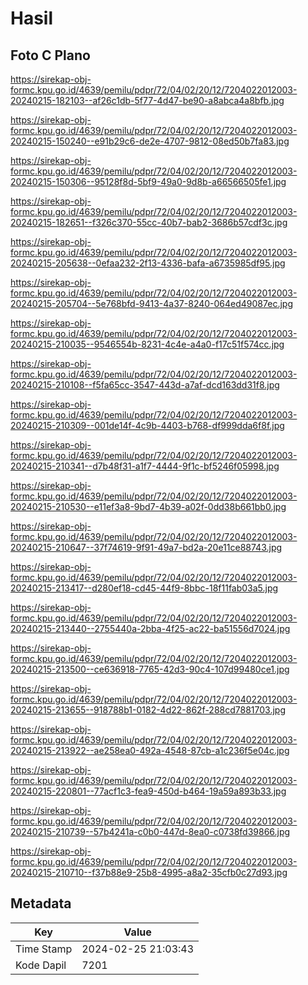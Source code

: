 # Hasil

## Foto C Plano

https://sirekap-obj-formc.kpu.go.id/4639/pemilu/pdpr/72/04/02/20/12/7204022012003-20240215-182103--af26c1db-5f77-4d47-be90-a8abca4a8bfb.jpg

https://sirekap-obj-formc.kpu.go.id/4639/pemilu/pdpr/72/04/02/20/12/7204022012003-20240215-150240--e91b29c6-de2e-4707-9812-08ed50b7fa83.jpg

https://sirekap-obj-formc.kpu.go.id/4639/pemilu/pdpr/72/04/02/20/12/7204022012003-20240215-150306--95128f8d-5bf9-49a0-9d8b-a66566505fe1.jpg

https://sirekap-obj-formc.kpu.go.id/4639/pemilu/pdpr/72/04/02/20/12/7204022012003-20240215-182651--f326c370-55cc-40b7-bab2-3686b57cdf3c.jpg

https://sirekap-obj-formc.kpu.go.id/4639/pemilu/pdpr/72/04/02/20/12/7204022012003-20240215-205638--0efaa232-2f13-4336-bafa-a6735985df95.jpg

https://sirekap-obj-formc.kpu.go.id/4639/pemilu/pdpr/72/04/02/20/12/7204022012003-20240215-205704--5e768bfd-9413-4a37-8240-064ed49087ec.jpg

https://sirekap-obj-formc.kpu.go.id/4639/pemilu/pdpr/72/04/02/20/12/7204022012003-20240215-210035--9546554b-8231-4c4e-a4a0-f17c51f574cc.jpg

https://sirekap-obj-formc.kpu.go.id/4639/pemilu/pdpr/72/04/02/20/12/7204022012003-20240215-210108--f5fa65cc-3547-443d-a7af-dcd163dd31f8.jpg

https://sirekap-obj-formc.kpu.go.id/4639/pemilu/pdpr/72/04/02/20/12/7204022012003-20240215-210309--001de14f-4c9b-4403-b768-df999dda6f8f.jpg

https://sirekap-obj-formc.kpu.go.id/4639/pemilu/pdpr/72/04/02/20/12/7204022012003-20240215-210341--d7b48f31-a1f7-4444-9f1c-bf5246f05998.jpg

https://sirekap-obj-formc.kpu.go.id/4639/pemilu/pdpr/72/04/02/20/12/7204022012003-20240215-210530--e11ef3a8-9bd7-4b39-a02f-0dd38b661bb0.jpg

https://sirekap-obj-formc.kpu.go.id/4639/pemilu/pdpr/72/04/02/20/12/7204022012003-20240215-210647--37f74619-9f91-49a7-bd2a-20e11ce88743.jpg

https://sirekap-obj-formc.kpu.go.id/4639/pemilu/pdpr/72/04/02/20/12/7204022012003-20240215-213417--d280ef18-cd45-44f9-8bbc-18f11fab03a5.jpg

https://sirekap-obj-formc.kpu.go.id/4639/pemilu/pdpr/72/04/02/20/12/7204022012003-20240215-213440--2755440a-2bba-4f25-ac22-ba51556d7024.jpg

https://sirekap-obj-formc.kpu.go.id/4639/pemilu/pdpr/72/04/02/20/12/7204022012003-20240215-213500--ce636918-7765-42d3-90c4-107d99480ce1.jpg

https://sirekap-obj-formc.kpu.go.id/4639/pemilu/pdpr/72/04/02/20/12/7204022012003-20240215-213655--918788b1-0182-4d22-862f-288cd7881703.jpg

https://sirekap-obj-formc.kpu.go.id/4639/pemilu/pdpr/72/04/02/20/12/7204022012003-20240215-213922--ae258ea0-492a-4548-87cb-a1c236f5e04c.jpg

https://sirekap-obj-formc.kpu.go.id/4639/pemilu/pdpr/72/04/02/20/12/7204022012003-20240215-220801--77acf1c3-fea9-450d-b464-19a59a893b33.jpg

https://sirekap-obj-formc.kpu.go.id/4639/pemilu/pdpr/72/04/02/20/12/7204022012003-20240215-210739--57b4241a-c0b0-447d-8ea0-c0738fd39866.jpg

https://sirekap-obj-formc.kpu.go.id/4639/pemilu/pdpr/72/04/02/20/12/7204022012003-20240215-210710--f37b88e9-25b8-4995-a8a2-35cfb0c27d93.jpg


## Metadata

| Key        | Value               |
| ---------- | ------------------- |
| Time Stamp | 2024-02-25 21:03:43 |
| Kode Dapil | 7201                |



